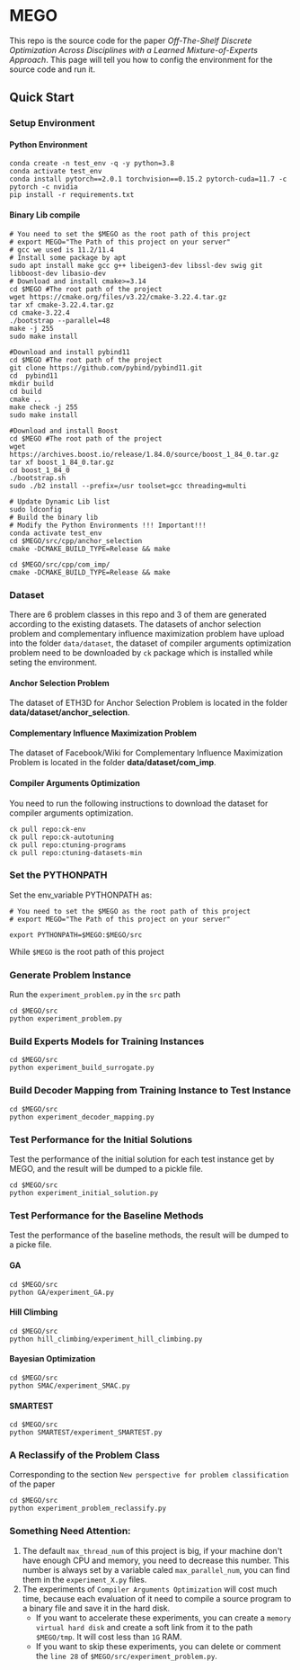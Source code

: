 
# MEGO

This repo is the source code for the paper _Off-The-Shelf Discrete Optimization Across Disciplines with a Learned Mixture-of-Experts Approach_. 
This page will tell you how to config the environment for the source code and run it.

## Quick Start

### Setup Environment

#### Python Environment
```shell
conda create -n test_env -q -y python=3.8
conda activate test_env
conda install pytorch==2.0.1 torchvision==0.15.2 pytorch-cuda=11.7 -c pytorch -c nvidia
pip install -r requirements.txt
```

#### Binary Lib compile
```shell
# You need to set the $MEGO as the root path of this project
# export MEGO="The Path of this project on your server"
# gcc we used is 11.2/11.4
# Install some package by apt
sudo apt install make gcc g++ libeigen3-dev libssl-dev swig git libboost-dev libasio-dev
# Download and install cmake>=3.14
cd $MEGO #The root path of the project
wget https://cmake.org/files/v3.22/cmake-3.22.4.tar.gz
tar xf cmake-3.22.4.tar.gz
cd cmake-3.22.4
./bootstrap --parallel=48
make -j 255
sudo make install 

#Download and install pybind11
cd $MEGO #The root path of the project
git clone https://github.com/pybind/pybind11.git
cd  pybind11
mkdir build
cd build
cmake ..
make check -j 255
sudo make install

#Download and install Boost
cd $MEGO #The root path of the project
wget https://archives.boost.io/release/1.84.0/source/boost_1_84_0.tar.gz
tar xf boost_1_84_0.tar.gz
cd boost_1_84_0
./bootstrap.sh
sudo ./b2 install --prefix=/usr toolset=gcc threading=multi

# Update Dynamic Lib list 
sudo ldconfig
# Build the binary lib
# Modify the Python Environments !!! Important!!!
conda activate test_env
cd $MEGO/src/cpp/anchor_selection
cmake -DCMAKE_BUILD_TYPE=Release && make

cd $MEGO/src/cpp/com_imp/
cmake -DCMAKE_BUILD_TYPE=Release && make
```


### Dataset
There are 6 problem classes in this repo and 3 of them are generated according to the existing datasets. The datasets of 
anchor selection problem and complementary influence maximization problem have upload into the folder `data/dataset`, the dataset 
of compiler arguments optimization problem need to be downloaded by `ck` package which is installed while seting the environment.

#### Anchor Selection Problem
The dataset of ETH3D for Anchor Selection Problem is located in the folder **data/dataset/anchor_selection**.

#### Complementary Influence Maximization Problem
The dataset of Facebook/Wiki for Complementary Influence Maximization Problem is located in the folder **data/dataset/com_imp**.

#### Compiler Arguments Optimization 
You need to run the following instructions to download the dataset for compiler arguments optimization.
```shell
ck pull repo:ck-env
ck pull repo:ck-autotuning
ck pull repo:ctuning-programs
ck pull repo:ctuning-datasets-min
```

### Set the PYTHONPATH
Set the env_variable PYTHONPATH as: 
```shell
# You need to set the $MEGO as the root path of this project
# export MEGO="The Path of this project on your server"

export PYTHONPATH=$MEGO:$MEGO/src
```
While `$MEGO` is the root path of this project

### Generate Problem Instance
Run the `experiment_problem.py` in the `src` path
```shell
cd $MEGO/src
python experiment_problem.py
```

### Build Experts Models for Training Instances

```shell
cd $MEGO/src
python experiment_build_surrogate.py
```

### Build Decoder Mapping from Training Instance to Test Instance
```shell
cd $MEGO/src
python experiment_decoder_mapping.py
```

### Test Performance for the Initial Solutions
Test the performance of the initial solution for each test instance get by 
MEGO, and the result will be dumped to a pickle file.
```shell
cd $MEGO/src
python experiment_initial_solution.py
```

### Test Performance for the Baseline Methods
Test the performance of the baseline methods, the result will be
dumped to a picke file.

#### GA
```shell
cd $MEGO/src
python GA/experiment_GA.py
```

#### Hill Climbing
```shell
cd $MEGO/src
python hill_climbing/experiment_hill_climbing.py
```

#### Bayesian Optimization
```shell
cd $MEGO/src
python SMAC/experiment_SMAC.py
```

#### SMARTEST
```shell
cd $MEGO/src
python SMARTEST/experiment_SMARTEST.py
```

### A Reclassify of the Problem Class
Corresponding to the section `New perspective for problem classification` of the paper
```shell
cd $MEGO/src
python experiment_problem_reclassify.py
```


### Something Need Attention:
1. The default `max_thread_num` of this project is big, if your machine don't have enough CPU and memory, you need to decrease this number. This number is always set by a variable caled `max_parallel_num`, you can find them in the `experiment_X.py` files.
2. The experiments of `Compiler Arguments Optimization` will cost much time, because each evaluation of it need to compile a source program to a binary file and save it in the hard disk.
   - If you want to accelerate these experiments, you can create a `memory virtual hard disk` and create a soft link from it to the path `$MEGO/tmp`. It will cost less than `1G` RAM.
   - If you want to skip these experiments, you can delete or comment the `line 28` of `$MEGO/src/experiment_problem.py`.
